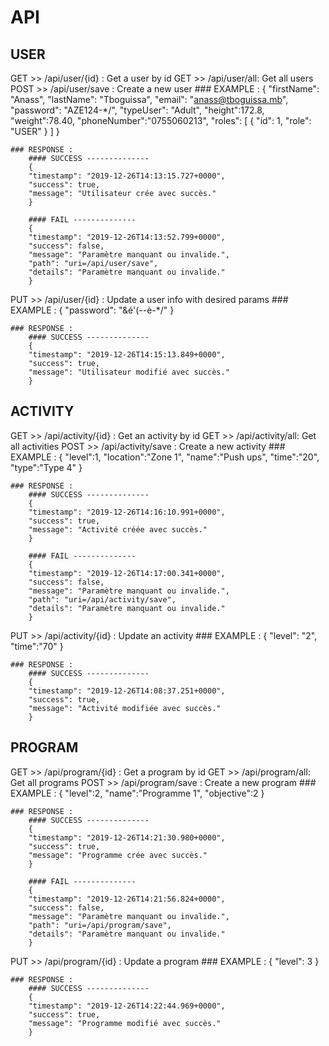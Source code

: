 # API

## USER

GET >> /api/user/{id} : Get a user by id
GET >> /api/user/all: Get all users
POST >> /api/user/save : Create a new user
	### EXAMPLE :
		{
        "firstName": "Anass",
        "lastName": "Tboguissa",
        "email": "anass@tboguissa.mb",
        "password": "AZE124-*/",
        "typeUser": "Adult",
		"height":172.8,
		"weight":78.40,
		"phoneNumber":"0755060213",
        "roles": [
            {
                "id": 1,
                "role": "USER"
            }
        ]
		}
		
	### RESPONSE :
		#### SUCCESS --------------
		{
		"timestamp": "2019-12-26T14:13:15.727+0000",
		"success": true,
		"message": "Utilisateur crée avec succès."
		}
		
		#### FAIL --------------
		{
		"timestamp": "2019-12-26T14:13:52.799+0000",
		"success": false,
		"message": "Paramètre manquant ou invalide.",
		"path": "uri=/api/user/save",
		"details": "Paramètre manquant ou invalide."
		}
		
PUT >> /api/user/{id} : Update a user info with desired params
	### EXAMPLE :
		{
        "password": "&é'(--è-*/"
		}
	
	### RESPONSE :
		#### SUCCESS --------------
		{
		"timestamp": "2019-12-26T14:15:13.849+0000",
		"success": true,
		"message": "Utilisateur modifié avec succès."
		}
		
## ACTIVITY

GET >> /api/activity/{id} : Get an activity by id
GET >> /api/activity/all: Get all activities
POST >> /api/activity/save : Create a new activity
	### EXAMPLE :
		{
		"level":1,
		"location":"Zone 1",
		"name":"Push ups",
		"time":"20",
		"type":"Type 4"
		}
		
	### RESPONSE :
		#### SUCCESS --------------
		{
		"timestamp": "2019-12-26T14:16:10.991+0000",
		"success": true,
		"message": "Activité créée avec succès."
		}
		
		#### FAIL --------------
		{
		"timestamp": "2019-12-26T14:17:00.341+0000",
		"success": false,
		"message": "Paramètre manquant ou invalide.",
		"path": "uri=/api/activity/save",
		"details": "Paramètre manquant ou invalide."
		}
		
PUT >> /api/activity/{id} : Update an activity
	### EXAMPLE :
		{
        "level": "2",
		"time":"70"
		}
		
	### RESPONSE :
		#### SUCCESS --------------
		{
		"timestamp": "2019-12-26T14:08:37.251+0000",
		"success": true,
		"message": "Activité modifiée avec succès."
		}

## PROGRAM

GET >> /api/program/{id} : Get a program by id
GET >> /api/program/all: Get all programs
POST >> /api/program/save : Create a new program
	### EXAMPLE :
		{
		"level":2,
		"name":"Programme 1",
		"objective":2
		}
		
	### RESPONSE :
		#### SUCCESS --------------
		{
		"timestamp": "2019-12-26T14:21:30.980+0000",
		"success": true,
		"message": "Programme crée avec succès."
		}
		
		#### FAIL --------------
		{
		"timestamp": "2019-12-26T14:21:56.824+0000",
		"success": false,
		"message": "Paramètre manquant ou invalide.",
		"path": "uri=/api/program/save",
		"details": "Paramètre manquant ou invalide."
		}
		
PUT >> /api/program/{id} : Update a program
	### EXAMPLE :
		{
        "level": 3
		}
		
	### RESPONSE :
		#### SUCCESS --------------
		{
		"timestamp": "2019-12-26T14:22:44.969+0000",
		"success": true,
		"message": "Programme modifié avec succès."
		}

